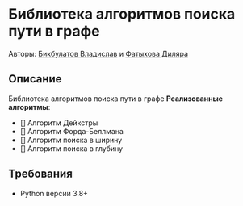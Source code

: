 # Библиотека алгоритмов поиска пути в графе

Авторы: [Бикбулатов Владислав](https://github.com/Vladik74) и [Фатыхова Диляра](https://github.com/diquid)

## Описание
Библиотека алгоритмов поиска пути в графе
**Реализованные алгоритмы**:
- [] Алгоритм Дейкстры
- [] Алгоритм Форда-Беллмана
- [] Алгоритм поиска в ширину
- [] Алгоритм поиска в глубину

## Требования
* Python версии 3.8+


